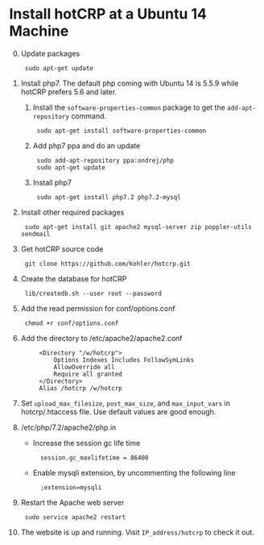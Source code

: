 # Install hotCRP at a Ubuntu 14 Machine


0. Update packages  
	
		sudo apt-get update
	
1. Install php7. The default php coming with Ubuntu 14 is 5.5.9 while hotCRP prefers 5.6 and later. 
	1. Install the `software-properties-common` package to get the `add-apt-repository` command.  
		
			sudo apt-get install software-properties-common

	2. Add php7 ppa and do an update  
		
			sudo add-apt-repository ppa:ondrej/php	
			sudo apt-get update

	3. Install php7 

			sudo apt-get install php7.2 php7.2-mysql

2. Install other required packages  
        
		sudo apt-get install git apache2 mysql-server zip poppler-utils sendmail

3. Get hotCRP source code  

		git clone https://github.com/kohler/hotcrp.git 

4. Create the database for hotCRP  

		lib/createdb.sh --user root --password  

5. Add the read permission for conf/options.conf  
	
		chmod +r conf/options.conf
  	
6. Add the directory to /etc/apache2/apache2.conf    
		  
			<Directory "/w/hotcrp">    
				Options Indexes Includes FollowSymLinks  
				AllowOverride all  
				Require all granted  
			</Directory>  
			Alias /hotcrp /w/hotcrp  
		
9. Set `upload_max_filesize`, `post_max_size`, and `max_input_vars` in hotcrp/.htaccess file. Use default values are good enough.  
10. /etc/php/7.2/apache2/php.in  
	* Increase the session gc life time  
	
			session.gc_maxlifetime = 86400

	* Enable mysqli extension, by uncommenting the following line  
	
			;extension=mysqli

7. Restart the Apache web server  
	
		sudo service apache2 restart

8. The website is up and running. Visit `IP_address/hotcrp` to check it out.


